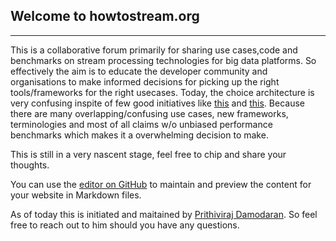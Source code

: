 



## Welcome to howtostream.org 
---




This is a collaborative forum primarily for sharing use cases,code and benchmarks on stream processing technologies for big data platforms. So effectively the aim is to educate the developer community and organisations to make informed decisions for picking up the right tools/frameworks for the right usecases. Today, the choice architecture  is very confusing inspite of few good initiatives like [this](https://www.slideshare.net/ConfluentInc/a-practical-guide-to-selecting-a-stream-processing-technology) and [this](https://www.confluent.io/blog/making-sense-of-stream-processing/). Because there are many overlapping/confusing use cases, new frameworks, terminologies and most of all claims w/o unbiased performance benchmarks which makes it a overwhelming decision to make. 

This is still in a very nascent stage, feel free to chip and share your thoughts.

You can use the [editor on GitHub](https://github.com/PrithivirajDamodaran/howtostream/edit/master/index.md) to maintain and preview the content for your website in Markdown files. 

As of today this is initiated and maitained by [Prithiviraj Damodaran](https://twitter.com/prithivida). So feel free to reach out to him should you have any questions.

